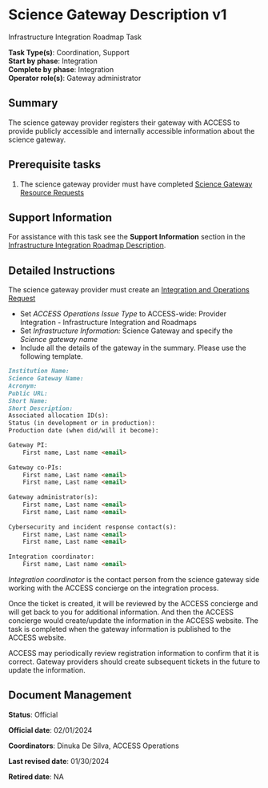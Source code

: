 # Science Gateway Description v1

Infrastructure Integration Roadmap Task

**Task Type(s)**: Coordination, Support  
**Start by phase**: Integration  
**Complete by phase**: Integration  
**Operator role(s)**: Gateway administrator

## Summary

The science gateway provider registers their gateway with ACCESS to provide publicly accessible and internally 
accessible information about the science gateway.

## Prerequisite tasks

1.  The science gateway provider must have completed [Science Gateway Resource Requests](Science_Gateway_Resource_Requests_v1.md)

## Support Information

For assistance with this task see the **Support Information** section in the [Infrastructure Integration Roadmap Description](https://readthedocs.access-ci.org/projects/integration-roadmaps/en/latest/gateway/ACCESS_Integrated_Science_Gateway_-_Integration_Roadmap_Description.html#support-information).

## Detailed Instructions

The science gateway provider must create an [Integration and Operations Request](https://operations.access-ci.org/help)
 - Set *ACCESS Operations Issue Type* to ACCESS-wide: Provider Integration - Infrastructure Integration and Roadmaps 
 - Set *Infrastructure Information:* Science Gateway and specify the *Science gateway name*
 - Include all the details of the gateway in the summary. Please use the following template.

```md
Institution Name: 
Science Gateway Name: 
Acronym: 
Public URL: 
Short Name: 
Short Description: 
Associated allocation ID(s): 
Status (in development or in production): 
Production date (when did/will it become): 

Gateway PI: 
    First name, Last name <email>
    
Gateway co-PIs: 
    First name, Last name <email>
    First name, Last name <email>
    
Gateway administrator(s): 
    First name, Last name <email>
    First name, Last name <email>
    
Cybersecurity and incident response contact(s):
    First name, Last name <email>
    First name, Last name <email>
    
Integration coordinator: 
    First name, Last name <email>
```

*Integration coordinator* is the contact person from the science gateway side working with the ACCESS concierge on the 
integration process. 

Once the ticket is created, it will be reviewed by the ACCESS concierge and will get back to you for additional 
information. And then the ACCESS concierge would create/update the information in the ACCESS website. The task is completed 
when the gateway information is published to the ACCESS website.

ACCESS may periodically review registration information to confirm that it is correct. Gateway providers should create 
subsequent tickets in the future to update the information.

## Document Management

**Status**: Official

**Official date**: 02/01/2024

**Coordinators**: Dinuka De Silva, ACCESS Operations

**Last revised date**: 01/30/2024

**Retired date**: NA
